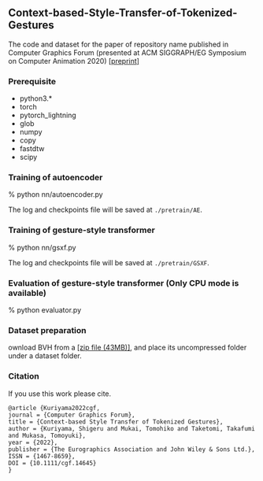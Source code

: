 ## Context-based-Style-Transfer-of-Tokenized-Gestures
The code and dataset for the paper of repository name published in Computer Graphics Forum (presented at ACM SIGGRAPH/EG Symposium on Computer Animation 2020) [[preprint]](https://bit.ly/40RbkkH)

### Prerequisite

- python3.*
- torch
- pytorch_lightning
- glob
- numpy
- copy
- fastdtw
- scipy

### Training of autoencoder

% python nn/autoencoder.py

The log and checkpoints file will be saved at `````./pretrain/AE`````.

### Training of gesture-style transformer

% python nn/gsxf.py

The log and checkpoints file will be saved at `````./pretrain/GSXF`````.

### Evaluation of gesture-style transformer (Only CPU mode is available)

% python evaluator.py

### Dataset preparation

ownload BVH from a [[zip file (43MB)]](https://bit.ly/3M1V24n),
and place its uncompressed folder under a dataset folder.

### Citation

If you use this work please cite.
```
@article {Kuriyama2022cgf,
journal = {Computer Graphics Forum},
title = {Context-based Style Transfer of Tokenized Gestures},
author = {Kuriyama, Shigeru and Mukai, Tomohiko and Taketomi, Takafumi and Mukasa, Tomoyuki},
year = {2022},
publisher = {The Eurographics Association and John Wiley & Sons Ltd.},
ISSN = {1467-8659},
DOI = {10.1111/cgf.14645}
}
```

